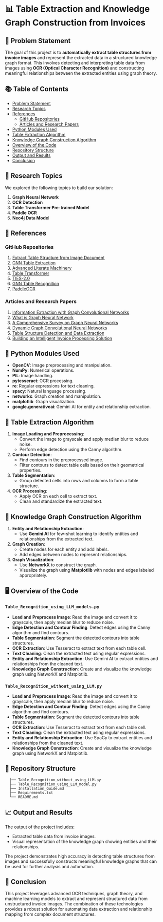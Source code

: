# 📊 Table Extraction and Knowledge Graph Construction from Invoices

## 🚀 Problem Statement
The goal of this project is to **automatically extract table structures from invoice images** and represent the extracted data in a structured knowledge graph format. This involves detecting and interpreting table data from images using **OCR (Optical Character Recognition)** and constructing meaningful relationships between the extracted entities using graph theory.

## 📚 Table of Contents
- [Problem Statement](#-problem-statement)
- [Research Topics](#-research-topics)
- [References](#-references)
  - [GitHub Repositories](#github-repositories)
  - [Articles and Research Papers](#articles-and-research-papers)
- [Python Modules Used](#-python-modules-used)
- [Table Extraction Algorithm](#-table-extraction-algorithm)
- [Knowledge Graph Construction Algorithm](#-knowledge-graph-construction-algorithm)
- [Overview of the Code](#-overview-of-the-code)
- [Repository Structure](#-repository-structure)
- [Output and Results](#-output-and-results)
- [Conclusion](#-conclusion)

## 📖 Research Topics
We explored the following topics to build our solution:
 1. **Graph Neural Network**
 2. **OCR Detection**
 3. **Table Transformer Pre-trained Model**
 4. **Paddle OCR**
 5. **Neo4j Data Model**

## 🔗 References
### GitHub Repositories
1. [Extract Table Structure from Image Document](https://github.com/karndeepsingh/table_extract/blob/main/Extract_Table_Structure_from_Image_Document_.ipynb)
2. [GNN Table Extraction](https://github.com/AILab-UniFI/GNN-TableExtraction)
3. [Advanced Literate Machinery](https://github.com/AlibabaResearch/AdvancedLiterateMachinery)
4. [Table Transformer](https://github.com/microsoft/table-transformer)
5. [TIES-2.0](https://github.com/shahrukhqasim/TIES-2.0)
6. [GNN Table Recognition](https://github.com/sohaib023/gnn-table-recognition)
7. [PaddleOCR](https://github.com/PaddlePaddle/PaddleOCR/blob/main/README_en.md)

### Articles and Research Papers
1. [Information Extraction with Graph Convolutional Networks](https://www.google.com/amp/s/nanonets.com/blog/information-extraction-graph-convolutional-networks/amp/)
2. [What is Graph Neural Network](https://www.simplilearn.com/what-is-graph-neural-network-article)
3. [A Comprehensive Survey on Graph Neural Networks](https://link.springer.com/article/10.1007/s11042-021-11819-7)
4. [Dynamic Graph Convolutional Neural Networks](https://paperswithcode.com/method/dgcnn)
5. [Table Structure Detection and Data Extraction](https://arkaprava.medium.com/table-structure-detection-and-data-extraction-de18d9bb37bf)
6. [Building an Intelligent Invoice Processing Solution](https://blog.qburst.com/2022/10/building-an-intelligent-invoice-processing-solution-part-1/)

## 🐍 Python Modules Used
- **OpenCV**: Image preprocessing and manipulation.
- **NumPy**: Numerical operations.
- **PIL**: Image handling.
- **pytesseract**: OCR processing.
- **re**: Regular expressions for text cleaning.
- **spacy**: Natural language processing.
- **networkx**: Graph creation and manipulation.
- **matplotlib**: Graph visualization.
- **google.generativeai**: Gemini AI for entity and relationship extraction.

## 🧩 Table Extraction Algorithm
1. **Image Loading and Preprocessing**:
   - Convert the image to grayscale and apply median blur to reduce noise.
   - Perform edge detection using the Canny algorithm.
2. **Contour Detection**:
   - Find contours in the preprocessed image.
   - Filter contours to detect table cells based on their geometrical properties.
3. **Table Segmentation**:
   - Group detected cells into rows and columns to form a table structure.
4. **OCR Processing**:
   - Apply OCR on each cell to extract text.
   - Clean and standardize the extracted text.

## 🧠 Knowledge Graph Construction Algorithm
1. **Entity and Relationship Extraction**:
   - Use **Gemini AI** for few-shot learning to identify entities and relationships from the extracted text.
2. **Graph Creation**:
   - Create nodes for each entity and add labels.
   - Add edges between nodes to represent relationships.
3. **Graph Visualization**:
   - Use **NetworkX** to construct the graph.
   - Visualize the graph using **Matplotlib** with nodes and edges labeled appropriately.

## 🖥️ Overview of the Code
### `Table_Recognition_using_LLM_models.py`
- **Load and Preprocess Image**: Read the image and convert it to grayscale, then apply median blur to reduce noise.
- **Edge Detection and Contour Finding**: Detect edges using the Canny algorithm and find contours.
- **Table Segmentation**: Segment the detected contours into table structures.
- **OCR Extraction**: Use Tesseract to extract text from each table cell.
- **Text Cleaning**: Clean the extracted text using regular expressions.
- **Entity and Relationship Extraction**: Use Gemini AI to extract entities and relationships from the cleaned text.
- **Knowledge Graph Construction**: Create and visualize the knowledge graph using NetworkX and Matplotlib.

### `Table_Recognition_without_using_LLM.py`
- **Load and Preprocess Image**: Read the image and convert it to grayscale, then apply median blur to reduce noise.
- **Edge Detection and Contour Finding**: Detect edges using the Canny algorithm and find contours.
- **Table Segmentation**: Segment the detected contours into table structures.
- **OCR Extraction**: Use Tesseract to extract text from each table cell.
- **Text Cleaning**: Clean the extracted text using regular expressions.
- **Entity and Relationship Extraction**: Use SpaCy to extract entities and relationships from the cleaned text.
- **Knowledge Graph Construction**: Create and visualize the knowledge graph using NetworkX and Matplotlib.

## 📂 Repository Structure
      ├── Table_Recognition_without_using_LLM.py
      ├── Table_Recognition_using_LLM_model.py
      ├── Installation_Guide.md
      ├── Requirements.txt
      └── README.md

## 📈 Output and Results
The output of the project includes:
- Extracted table data from invoice images.
- Visual representation of the knowledge graph showing entities and their relationships.

The project demonstrates high accuracy in detecting table structures from images and successfully constructs meaningful knowledge graphs that can be used for further analysis and automation.

## 🏁 Conclusion
This project leverages advanced OCR techniques, graph theory, and machine learning models to extract and represent structured data from unstructured invoice images. The combination of these technologies provides a robust solution for automating data extraction and relationship mapping from complex document structures.
